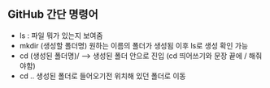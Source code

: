 ## GitHub 간단 명령어

- ls : 파일 뭐가 있는지 보여줌
- mkdir (생성할 폴더명)  원하는 이름의 폴더가 생성됨 이후 ls로 생성 확인 가능
- cd (생성된 폴더명)/ --> 생성된 폴더 안으로 진입 (cd 띄어쓰기와 문장 끝에 / 해줘야함)
-  cd .. 생성된 폴더로 들어오기전 위치해 있던 폴더로 이동 

